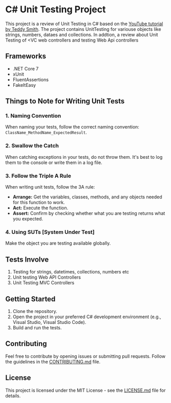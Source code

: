 # C# Unit Testing Project

This project is a review of Unit Testing in C# based on the [YouTube tutorial by Teddy Smith](https://www.youtube.com/playlist?list=PL82C6-O4XrHeyeJcI5xrywgpfbrqdkQd4). The project contains UnitTesting for variouse objects like strings, numbers, dataes and collections. In addtion, a review about Unit Testing of <VC web controllers and testing Web Api controllers

## Frameworks

- .NET Core 7
- xUnit
- FluentAssertions
- FakeItEasy

## Things to Note for Writing Unit Tests

### 1. Naming Convention

When naming your tests, follow the correct naming convention: `ClassName_MethodName_ExpectedResult`.

### 2. Swallow the Catch

When catching exceptions in your tests, do not throw them. It's best to log them to the console or write them in a log file.

### 3. Follow the Triple A Rule

When writing unit tests, follow the 3A rule:

- **Arrange:** Get the variables, classes, methods, and any objects needed for this function to work.
- **Act:** Execute the function.
- **Assert:** Confirm by checking whether what you are testing returns what you expected.

### 4. Using SUTs [System Under Test]

Make the object you are testing available globally.

## Tests Involve

1. Testing for strings, datetimes, collections, numbers etc
2. Unit testing Web API Controllers
3. Unit Testing MVC Controllers

## Getting Started

1. Clone the repository.
2. Open the project in your preferred C# development environment (e.g., Visual Studio, Visual Studio Code).
3. Build and run the tests.

## Contributing

Feel free to contribute by opening issues or submitting pull requests. Follow the guidelines in the [CONTRIBUTING.md](CONTRIBUTING.md) file.

## License

This project is licensed under the MIT License - see the [LICENSE.md](LICENSE.md) file for details.
